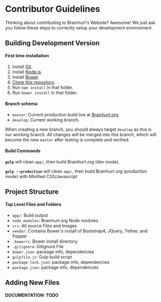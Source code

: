 # Contributor Guidelines

Thinking about contributing to Brainhurt's Website? Awesome! We just ask you follow these steps to correctly setup your development environment. 

## Building Development Version

#### First time installation

1) Install [Git](https://git-scm.com/).
2) Install [Node.js](https://nodejs.org).
3) Install [Bower](https://bower.io).
4) [Clone this repository](https:/help.github.com/articles/cloning-a-repository/).
5) Run `npm install` in that folder.
6) Run `bower install` in that folder.

#### Branch schema

- `master`: Current production build live at [Brainhurt.org](https://brainhurt.org).
- `develop`: Current working branch.

When creating a new branch, you should always target `develop` as this is our working branch.  All changes will be merged into this branch, which will become the new `master` after testing is complete and verified.


#### Build Commands
**`gulp`** will clean `app/`, then build Brainhurt.org (dev mode).

**`gulp --production`** will clean `app/`, then build Brainhurt.org (production mode) with Minified CSS/Javascript


## Project Structure

#### Top Level Files and Folders

- `app/`: Build output
- `node_modules`: Brainhurt.org Node modules
- `src`: All source Files and Images
- `vendor`: Contains Bower's install of Bootstrap4, JQuery, Tether,  and Popper
- `.bowerrc`: Bower install directory 
- `.gitignore`: Gitignore File
- `bower.json`: package info, dependencies
- `gulpfile.js`: Gulp build script
- `package-lock.json`: package info, dependencies
- `package.json`: package info, dependencies



## Adding New Files

#### DOCUMENTATION: TODO 